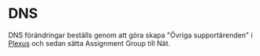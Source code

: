 # DNS

DNS förändringar beställs genom att göra skapa "Övriga supportärenden" i [Plexus](https://plexus-prod.vgregion.se/nav\_to.do?uri=%2Fcatalog\_home.do%3Fsysparm\_view%3Dcatalog\_default) och sedan sätta Assignment Group till Nät.
